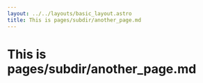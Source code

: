```yaml
---
layout: ../../layouts/basic_layout.astro
title: This is pages/subdir/another_page.md
---
```


# This is pages/subdir/another_page.md

